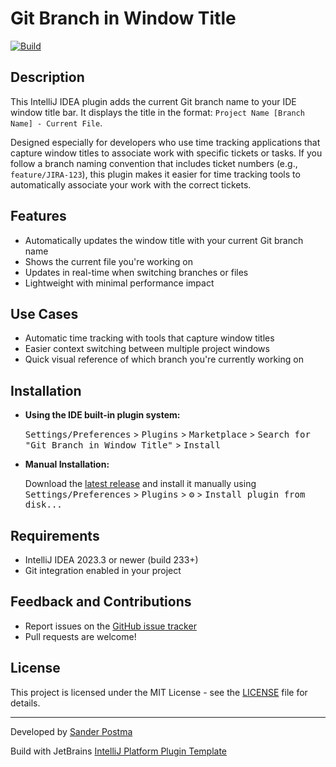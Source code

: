 # Git Branch in Window Title

[![Build](https://github.com/sanderPostma/ij-gitbranch-title/workflows/Build/badge.svg)](https://github.com/sanderPostma/ij-gitbranch-title/actions)

## Description

<!-- Plugin description -->
This IntelliJ IDEA plugin adds the current Git branch name to your IDE window title bar. It displays the title in the format: `Project Name [Branch Name] - Current File`.

Designed especially for developers who use time tracking applications that capture window titles to associate work with specific tickets or tasks. If you follow a branch naming convention that includes ticket numbers (e.g., `feature/JIRA-123`), this plugin makes it easier for time tracking tools to automatically associate your work with the correct tickets.
<!-- Plugin description end -->

## Features

- Automatically updates the window title with your current Git branch name
- Shows the current file you're working on
- Updates in real-time when switching branches or files
- Lightweight with minimal performance impact

## Use Cases

- Automatic time tracking with tools that capture window titles
- Easier context switching between multiple project windows
- Quick visual reference of which branch you're currently working on

## Installation

- **Using the IDE built-in plugin system:**

  <kbd>Settings/Preferences</kbd> > <kbd>Plugins</kbd> > <kbd>Marketplace</kbd> > <kbd>Search for "Git Branch in Window Title"</kbd> >
  <kbd>Install</kbd>

- **Manual Installation:**

  Download the [latest release](https://github.com/sanderPostma/ij-gitbranch-title/releases/latest) and install it manually using
  <kbd>Settings/Preferences</kbd> > <kbd>Plugins</kbd> > <kbd>⚙️</kbd> > <kbd>Install plugin from disk...</kbd>

## Requirements

- IntelliJ IDEA 2023.3 or newer (build 233+)
- Git integration enabled in your project

## Feedback and Contributions

- Report issues on the [GitHub issue tracker](https://github.com/sanderPostma/ij-gitbranch-title/issues)
- Pull requests are welcome!

## License

This project is licensed under the MIT License - see the [LICENSE](LICENSE) file for details.

---

Developed by [Sander Postma](https://github.com/sanderPostma)

Build with JetBrains [IntelliJ Platform Plugin Template](https://github.com/JetBrains/intellij-platform-plugin-template)